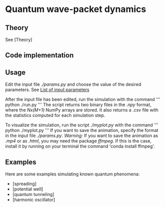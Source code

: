 # Quantum wave-packet dynamics


## Theory 



See [Theory]

## Code implementation



## Usage
Edit the input file _./params.py_ and choose the value of the desired parameters. See [List of input parameters](./PARAMS.md)

After the input file has been edited, run the simulation with the command
'''
python ./run.py
'''
The script returns two binary files in the _.npy_ format, where the _Nx(M+1)_ NumPy arrays are stored. 
It also returns a _.csv_ file with the statistics computed for each simulation step.


To visualize the simulation, run the script _./myplot.py_ with the command
'''
python ./myplot.py
'''
If you want to save the animation, specify the format in the input file _./params.py_.
*Warning:* If you want to save the animation as _.mp4_ or as _.html_, you may need the package _ffmpeg_.
If this is the case, install it by running on your terminal the command 'conda install ffmpeg'.

## Examples

Here are some examples simulating known quantum phenomena:

* [spreading]
* [potential well]
* [quantum tunneling]
* [harmonic oscillator]

